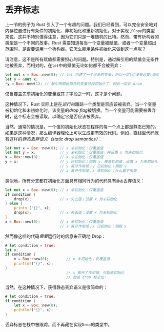 # 丢弃标志

上一节的例子为 Rust 引入了一个有趣的问题。我们已经看到，可以完全安全地对内存位置进行有条件的初始化、非初始化和重新初始化。对于实现了`Copy`的类型来说，这并不特别值得注意，因为它们只是一堆随机的比特。然而，带有析构器的类型是一个不同的故事。Rust 需要知道每当一个变量被赋值，或者一个变量超出范围时，是否要调用一个析构器。它怎么能用条件初始化来做到这一点呢？

请注意，这不是所有赋值都需要担心的问题。特别是，通过解引用的赋值会无条件地被丢弃，而相对的，在`let`中的赋值无论如何都不会被丢弃：

```rust
let mut x = Box::new(0); // let 创建了一个全新的变量，所以一定(也没有必要)调用 drop
let y = &mut x;
*y = Box::new(1); // 解引用假设原先的变量已经初始化了，因此一定会 drop
```

仅当覆盖先前初始化的变量或其子字段之一时，这才是个问题。

这种情况下，Rust 实际上是在*运行时*跟踪一个类型是否应该被丢弃。当一个变量被初始化和未初始化时，该变量的*drop flag*被切换。当一个变量可能需要被丢弃时，这个标志会被读取，以确定它是否应该被丢弃。

当然，通常的情况是，一个值的初始化状态在程序的每一个点上都是静态已知的。如果是这种情况，那么编译器理论上可以生成更有效的代码。例如，直线型代码就有这样的*静态丢弃语义（static drop semantics）*：

```rust
let mut x = Box::new(0); // x 未初始化；仅覆盖值
let mut y = x;           // y 未初始化；仅覆盖值，并设置 x 为未初始化
x = Box::new(0);         // x 未初始化；仅覆盖值
y = x;                   // y 已初始化；销毁 y，覆盖它的值，设置 x 为未初始化
                         // y 离开作用域；y 已初始化；销毁 y
                         // x 离开作用域；x 未初始化；什么都不用做
```

类似地，所有分支都在初始化方面具有相同行为的代码具有`静态`丢弃语义：

```rust
let mut x = Box::new(0); // x 未初始化；仅覆盖值
if condition {
    drop(x);             // x 失去值；设置 x 为未初始化
} else {
    printn!("{}", x);
    drop(x);             // x 失去值；设置 x 为未初始化
}
x = Box::new(0);         // x 未初始化；仅覆盖值
                         // x 离开作用域；x 已初始化；销毁 x
```

然而像这样的代码*需要*运行时的信息来正确地 Drop：

```rust
# let condition = true;
let x;
if condition {
    x = Box::new(0);        // x 未初始化；仅覆盖值
    println!("{}", x);
}
                            // x 离开了作用域，可能未初始化
                            // 检查 drop 标志位!
```

当然，在这种情况下，获得静态丢弃语义是很简单的：

```rust
# let condition = true;
if condition {
    let x = Box::new(0);
    println!("{}", x);
}
```

丢弃标志在栈中被跟踪，而不再藏在实现`Drop`的类型中。
